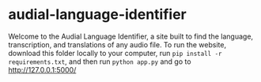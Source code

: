 # audial-language-identifier

Welcome to the Audial Language Identifier, a site built to find the language, transcription, and translations of any audio file.
To run the website, download this folder locally to your computer, run ```pip install -r requirements.txt```, and then run ```python app.py``` and go to http://127.0.0.1:5000/
